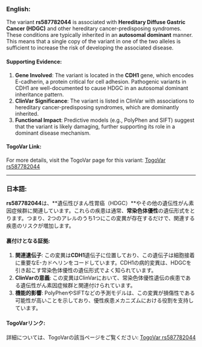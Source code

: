 ### English:
The variant **rs587782044** is associated with **Hereditary Diffuse Gastric Cancer (HDGC)** and other hereditary cancer-predisposing syndromes. These conditions are typically inherited in an **autosomal dominant** manner. This means that a single copy of the variant in one of the two alleles is sufficient to increase the risk of developing the associated disease.

#### Supporting Evidence:
1. **Gene Involved**: The variant is located in the **CDH1** gene, which encodes E-cadherin, a protein critical for cell adhesion. Pathogenic variants in CDH1 are well-documented to cause HDGC in an autosomal dominant inheritance pattern.
2. **ClinVar Significance**: The variant is listed in ClinVar with associations to hereditary cancer-predisposing syndromes, which are dominantly inherited.
3. **Functional Impact**: Predictive models (e.g., PolyPhen and SIFT) suggest that the variant is likely damaging, further supporting its role in a dominant disease mechanism.

#### TogoVar Link:
For more details, visit the TogoVar page for this variant: [TogoVar rs587782044](https://togovar.org/variant/rs587782044)

---

### 日本語:
**rs587782044**は、**遺伝性びまん性胃癌（HDGC）**やその他の遺伝性がん素因症候群に関連しています。これらの疾患は通常、**常染色体優性**の遺伝形式をとります。つまり、2つのアレルのうち1つにこの変異が存在するだけで、関連する疾患のリスクが増加します。

#### 裏付けとなる証拠:
1. **関連遺伝子**: この変異は**CDH1**遺伝子に位置しており、この遺伝子は細胞接着に重要なE-カドヘリンをコードしています。CDH1の病的変異は、HDGCを引き起こす常染色体優性の遺伝形式でよく知られています。
2. **ClinVarの意義**: この変異はClinVarにおいて、常染色体優性遺伝の疾患である遺伝性がん素因症候群と関連付けられています。
3. **機能的影響**: PolyPhenやSIFTなどの予測モデルは、この変異が損傷性である可能性が高いことを示しており、優性疾患メカニズムにおける役割を支持しています。

#### TogoVarリンク:
詳細については、TogoVarの該当ページをご覧ください: [TogoVar rs587782044](https://togovar.org/variant/rs587782044)